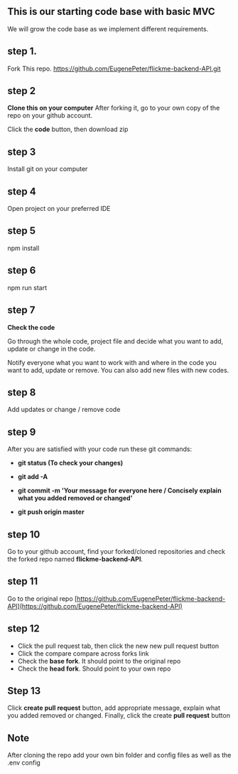 ## **This is our starting code base with basic MVC**

We will grow the code base as we implement different requirements.

## step 1.

Fork This repo.
https://github.com/EugenePeter/flickme-backend-API.git

## step 2

**Clone this on your computer**
After forking it, go to your own copy of the repo on your github account.

Click the **code** button, then download zip

## step 3

Install git on your computer

## step 4

Open project on your preferred IDE

## step 5

npm install

## step 6

npm run start

## step 7

**Check the code**

Go through the whole code, project file and decide what you want to add, update or change in the code.

Notify everyone what you want to work with and where in the code you want to add, update or remove.
You can also add new files with new codes.

## step 8

Add updates or change / remove code

## step 9

After you are satisfied with your code run these git commands:

- **git status (To check your changes)**

- **git add -A**

- **git commit -m 'Your message for everyone here / Concisely explain what you added removed or changed'**

- **git push origin master**

## step 10

Go to your github account, find your forked/cloned repositories and check the forked repo named **flickme-backend-API**.

## step 11

Go to the original repo
[https://github.com/EugenePeter/flickme-backend-API](https://github.com/EugenePeter/flickme-backend-API)

## step 12

- Click the pull request tab, then click the new new pull request button
- Click the compare compare across forks link
- Check the **base fork**. It should point to the original repo
- Check the **head fork**. Should point to your own repo

## Step 13

Click **create pull request** button, add appropriate message, explain what you added removed or changed. Finally, click the create **pull request** button

## Note

After cloning the repo add your own bin folder and config files as well as the .env config
